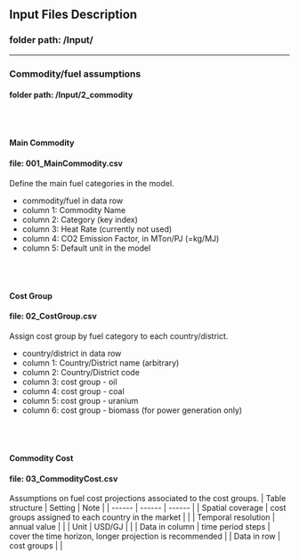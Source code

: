 
## Input Files Description

### folder path: /Input/
---

### Commodity/fuel assumptions
#### folder path: /Input/2_commodity

###### &nbsp;
#### Main Commodity
#### file: 001_MainCommodity.csv
Define the main fuel categories in the model.
- commodity/fuel in data row 
- column 1: Commodity Name
- column 2: Category (key index)
- column 3: Heat Rate (currently not used)
- column 4: CO2 Emission Factor, in MTon/PJ (=kg/MJ)
- column 5: Default unit in the model

###### &nbsp;
#### Cost Group
#### file: 02_CostGroup.csv
Assign cost group by fuel category to each country/district.
- country/district in data row 
- column 1: Country/District name (arbitrary)
- column 2: Country/District code
- column 3: cost group - oil
- column 4: cost group - coal
- column 5: cost group - uranium
- column 6: cost group - biomass (for power generation only)

###### &nbsp;
#### Commodity Cost
#### file: 03_CommodityCost.csv
Assumptions on fuel cost projections associated to the cost groups.
| Table structure | Setting | Note |
| ------ | ------ | ------ |
| Spatial coverage | cost groups assigned to each country in the market |  |
| Temporal resolution | annual value |  |
| Unit | USD/GJ |  |
| Data in column | time period steps | cover the time horizon, longer projection is recommended |
| Data in row | cost groups |  |

